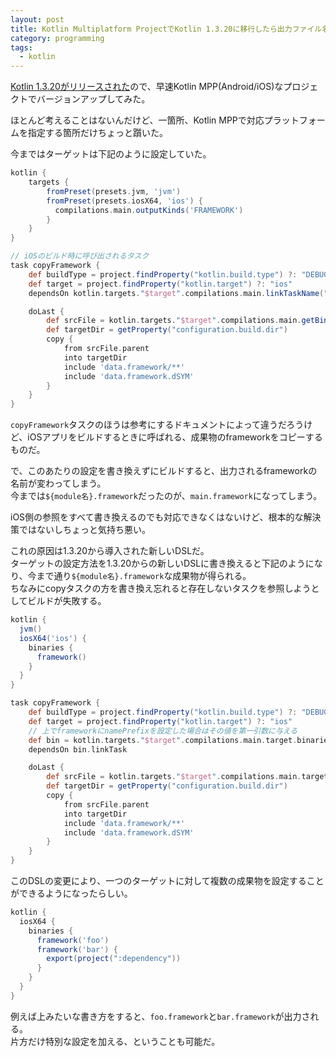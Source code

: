 ```yaml
---
layout: post
title: Kotlin Multiplatform ProjectでKotlin 1.3.20に移行したら出力ファイル名が変わった件
category: programming
tags:
  - kotlin
---
```


[Kotlin 1.3.20がリリースされた](https://blog.jetbrains.com/kotlin/2019/01/kotlin-1-3-20-released/)ので、早速Kotlin MPP(Android/iOS)なプロジェクトでバージョンアップしてみた。

ほとんど考えることはないんだけど、一箇所、Kotlin MPPで対応プラットフォームを指定する箇所だけちょっと躓いた。

今まではターゲットは下記のように設定していた。

```gradle
kotlin {
    targets {
        fromPreset(presets.jvm, 'jvm')
        fromPreset(presets.iosX64, 'ios') {
          compilations.main.outputKinds('FRAMEWORK')
        }
    }
}

// iOSのビルド時に呼び出されるタスク
task copyFramework {
    def buildType = project.findProperty("kotlin.build.type") ?: "DEBUG"
    def target = project.findProperty("kotlin.target") ?: "ios"
    dependsOn kotlin.targets."$target".compilations.main.linkTaskName("FRAMEWORK", buildType)

    doLast {
        def srcFile = kotlin.targets."$target".compilations.main.getBinary("FRAMEWORK", buildType)
        def targetDir = getProperty("configuration.build.dir")
        copy {
            from srcFile.parent
            into targetDir
            include 'data.framework/**'
            include 'data.framework.dSYM'
        }
    }
}
```

`copyFramework`タスクのほうは参考にするドキュメントによって違うだろうけど、iOSアプリをビルドするときに呼ばれる、成果物のframeworkをコピーするものだ。

で、このあたりの設定を書き換えずにビルドすると、出力されるframeworkの名前が変わってしまう。  
今までは`${module名}.framework`だったのが、`main.framework`になってしまう。

iOS側の参照をすべて書き換えるのでも対応できなくはないけど、根本的な解決策ではないしちょっと気持ち悪い。

これの原因は1.3.20から導入された新しいDSLだ。  
ターゲットの設定方法を1.3.20からの新しいDSLに書き換えると下記のようになり、今まで通り`${module名}.framework`な成果物が得られる。  
ちなみにcopyタスクの方を書き換え忘れると存在しないタスクを参照しようとしてビルドが失敗する。

```gradle
kotlin {
  jvm()
  iosX64('ios') {
    binaries {
      framework()
    }
  }
}

task copyFramework {
    def buildType = project.findProperty("kotlin.build.type") ?: "DEBUG"
    def target = project.findProperty("kotlin.target") ?: "ios"
    // 上でframeworkにnamePrefixを設定した場合はその値を第一引数に与える
    def bin = kotlin.targets."$target".compilations.main.target.binaries.findFramework("", buildType)
    dependsOn bin.linkTask

    doLast {
        def srcFile = kotlin.targets."$target".compilations.main.target.binaries.findFramework("", buildType).outputFile
        def targetDir = getProperty("configuration.build.dir")
        copy {
            from srcFile.parent
            into targetDir
            include 'data.framework/**'
            include 'data.framework.dSYM'
        }
    }
}
```

このDSLの変更により、一つのターゲットに対して複数の成果物を設定することができるようになったらしい。

```gradle
kotlin {
  iosX64 {
    binaries {
      framework('foo')
      framework('bar') {
        export(project(":dependency"))
      }
    }
  }
}
```

例えば上みたいな書き方をすると、`foo.framework`と`bar.framework`が出力される。  
片方だけ特別な設定を加える、ということも可能だ。


